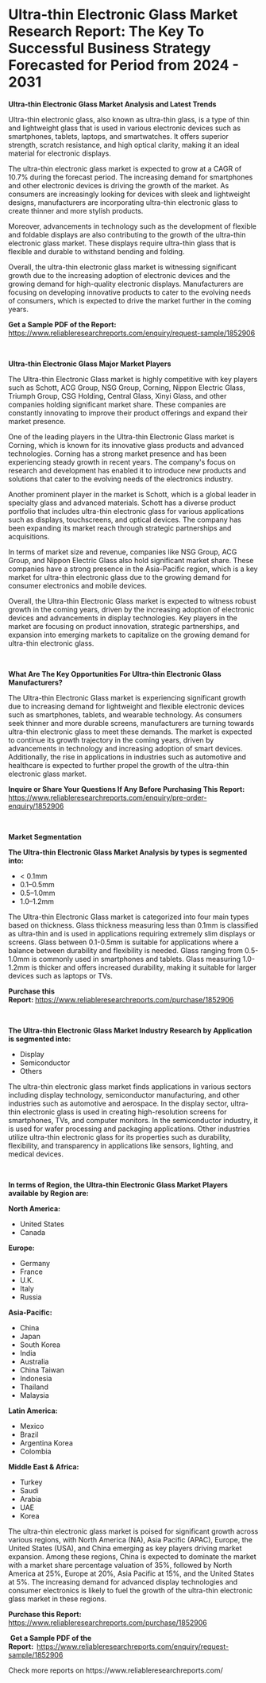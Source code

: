 <p><h1>Ultra-thin Electronic Glass Market Research Report: The Key To Successful Business Strategy Forecasted for Period from 2024 - 2031</h1></p><p><strong>Ultra-thin Electronic Glass Market Analysis and Latest Trends</strong></p>
<p><p>Ultra-thin electronic glass, also known as ultra-thin glass, is a type of thin and lightweight glass that is used in various electronic devices such as smartphones, tablets, laptops, and smartwatches. It offers superior strength, scratch resistance, and high optical clarity, making it an ideal material for electronic displays.</p><p>The ultra-thin electronic glass market is expected to grow at a CAGR of 10.7% during the forecast period. The increasing demand for smartphones and other electronic devices is driving the growth of the market. As consumers are increasingly looking for devices with sleek and lightweight designs, manufacturers are incorporating ultra-thin electronic glass to create thinner and more stylish products.</p><p>Moreover, advancements in technology such as the development of flexible and foldable displays are also contributing to the growth of the ultra-thin electronic glass market. These displays require ultra-thin glass that is flexible and durable to withstand bending and folding.</p><p>Overall, the ultra-thin electronic glass market is witnessing significant growth due to the increasing adoption of electronic devices and the growing demand for high-quality electronic displays. Manufacturers are focusing on developing innovative products to cater to the evolving needs of consumers, which is expected to drive the market further in the coming years.</p></p>
<p><strong>Get a Sample PDF of the Report:&nbsp;</strong> <a href="https://www.reliableresearchreports.com/enquiry/request-sample/1852906">https://www.reliableresearchreports.com/enquiry/request-sample/1852906</a></p>
<p>&nbsp;</p>
<p><strong>Ultra-thin Electronic Glass Major Market Players</strong></p>
<p><p>The Ultra-thin Electronic Glass market is highly competitive with key players such as Schott, ACG Group, NSG Group, Corning, Nippon Electric Glass, Triumph Group, CSG Holding, Central Glass, Xinyi Glass, and other companies holding significant market share. These companies are constantly innovating to improve their product offerings and expand their market presence.</p><p>One of the leading players in the Ultra-thin Electronic Glass market is Corning, which is known for its innovative glass products and advanced technologies. Corning has a strong market presence and has been experiencing steady growth in recent years. The company's focus on research and development has enabled it to introduce new products and solutions that cater to the evolving needs of the electronics industry.</p><p>Another prominent player in the market is Schott, which is a global leader in specialty glass and advanced materials. Schott has a diverse product portfolio that includes ultra-thin electronic glass for various applications such as displays, touchscreens, and optical devices. The company has been expanding its market reach through strategic partnerships and acquisitions.</p><p>In terms of market size and revenue, companies like NSG Group, ACG Group, and Nippon Electric Glass also hold significant market share. These companies have a strong presence in the Asia-Pacific region, which is a key market for ultra-thin electronic glass due to the growing demand for consumer electronics and mobile devices.</p><p>Overall, the Ultra-thin Electronic Glass market is expected to witness robust growth in the coming years, driven by the increasing adoption of electronic devices and advancements in display technologies. Key players in the market are focusing on product innovation, strategic partnerships, and expansion into emerging markets to capitalize on the growing demand for ultra-thin electronic glass.</p></p>
<p>&nbsp;</p>
<p><strong>What Are The Key Opportunities For Ultra-thin Electronic Glass Manufacturers?</strong></p>
<p><p>The Ultra-thin Electronic Glass market is experiencing significant growth due to increasing demand for lightweight and flexible electronic devices such as smartphones, tablets, and wearable technology. As consumers seek thinner and more durable screens, manufacturers are turning towards ultra-thin electronic glass to meet these demands. The market is expected to continue its growth trajectory in the coming years, driven by advancements in technology and increasing adoption of smart devices. Additionally, the rise in applications in industries such as automotive and healthcare is expected to further propel the growth of the ultra-thin electronic glass market.</p></p>
<p><strong>Inquire or Share Your Questions If Any Before Purchasing This Report:</strong> <a href="https://www.reliableresearchreports.com/enquiry/pre-order-enquiry/1852906">https://www.reliableresearchreports.com/enquiry/pre-order-enquiry/1852906</a></p>
<p>&nbsp;</p>
<p><strong>Market Segmentation</strong></p>
<p><strong>The Ultra-thin Electronic Glass Market Analysis by types is segmented into:</strong></p>
<p><ul><li>< 0.1mm</li><li>0.1–0.5mm</li><li>0.5–1.0mm</li><li>1.0–1.2mm</li></ul></p>
<p><p>The Ultra-thin Electronic Glass market is categorized into four main types based on thickness. Glass thickness measuring less than 0.1mm is classified as ultra-thin and is used in applications requiring extremely slim displays or screens. Glass between 0.1-0.5mm is suitable for applications where a balance between durability and flexibility is needed. Glass ranging from 0.5-1.0mm is commonly used in smartphones and tablets. Glass measuring 1.0-1.2mm is thicker and offers increased durability, making it suitable for larger devices such as laptops or TVs.</p></p>
<p><strong>Purchase this Report:&nbsp;</strong><a href="https://www.reliableresearchreports.com/purchase/1852906">https://www.reliableresearchreports.com/purchase/1852906</a></p>
<p>&nbsp;</p>
<p><strong>The Ultra-thin Electronic Glass Market Industry Research by Application is segmented into:</strong></p>
<p><ul><li>Display</li><li>Semiconductor</li><li>Others</li></ul></p>
<p><p>The ultra-thin electronic glass market finds applications in various sectors including display technology, semiconductor manufacturing, and other industries such as automotive and aerospace. In the display sector, ultra-thin electronic glass is used in creating high-resolution screens for smartphones, TVs, and computer monitors. In the semiconductor industry, it is used for wafer processing and packaging applications. Other industries utilize ultra-thin electronic glass for its properties such as durability, flexibility, and transparency in applications like sensors, lighting, and medical devices.</p></p>
<p>&nbsp;</p>
<p><strong>In terms of Region, the Ultra-thin Electronic Glass Market Players available by Region are:</strong></p>
<p>
    <p> <strong> North America: </strong>
        <ul>
            <li>United States</li>
            <li>Canada</li>
        </ul>
        </p> 
    <p> <strong> Europe: </strong>
        <ul>
            <li>Germany</li>
            <li>France</li>
            <li>U.K.</li>
            <li>Italy</li>
            <li>Russia</li>
        </ul>
        </p> 
    <p> <strong> Asia-Pacific: </strong>
        <ul>
            <li>China</li>
            <li>Japan</li>
            <li>South Korea</li>
            <li>India</li>
            <li>Australia</li>
            <li>China Taiwan</li>
            <li>Indonesia</li>
            <li>Thailand</li>
            <li>Malaysia</li>
        </ul>
        </p> 
    <p> <strong> Latin America: </strong>
        <ul>
            <li>Mexico</li>
            <li>Brazil</li>
            <li>Argentina Korea</li>
            <li>Colombia</li>
        </ul>
        </p> 
    <p> <strong> Middle East & Africa: </strong>
        <ul>
            <li>Turkey</li>
            <li>Saudi</li>
            <li>Arabia</li>
            <li>UAE</li>
            <li>Korea</li>
        </ul>
    </p>
    </p>
<p><p>The ultra-thin electronic glass market is poised for significant growth across various regions, with North America (NA), Asia Pacific (APAC), Europe, the United States (USA), and China emerging as key players driving market expansion. Among these regions, China is expected to dominate the market with a market share percentage valuation of 35%, followed by North America at 25%, Europe at 20%, Asia Pacific at 15%, and the United States at 5%. The increasing demand for advanced display technologies and consumer electronics is likely to fuel the growth of the ultra-thin electronic glass market in these regions.</p></p>
<p><strong>Purchase this Report: </strong><a href="https://www.reliableresearchreports.com/purchase/1852906">https://www.reliableresearchreports.com/purchase/1852906</a></p>
<p>&nbsp;<strong>Get a Sample PDF of the Report:&nbsp;&nbsp;</strong><a href="https://www.reliableresearchreports.com/enquiry/request-sample/1852906">https://www.reliableresearchreports.com/enquiry/request-sample/1852906</a></p>
<p><strong></strong></p>
<p>Check more reports on https://www.reliableresearchreports.com/</p>